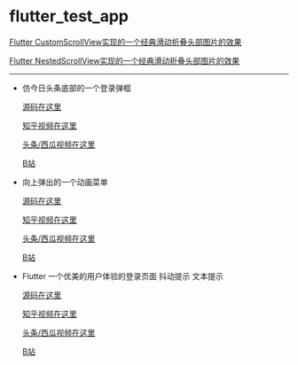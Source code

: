 # flutter_test_app


 [Flutter CustomScrollView实现的一个经典滑动折叠头部图片的效果](https://github.com/zhaolongs/flutter_demo_app/blob/master/lib/scroll/customscroll_demo_page.dart)

 [Flutter NestedScrollView实现的一个经典滑动折叠头部图片的效果](https://github.com/zhaolongs/flutter_demo_app/blob/master/lib/scroll/netscroll_home_page.dart)


 ***

 * 仿今日头条底部的一个登录弹框

   [源码在这里](https://github.com/zhaolongs/flutter_demo_app/blob/master/lib/text_bottom_dialog_page.dart)

   [知乎视频在这里](https://www.zhihu.com/zvideo/1306194115948789760)

   [头条/西瓜视频在这里](https://www.ixigua.com/6889993164409700876/)

   [B站](https://www.bilibili.com/video/BV1TT4y1c7Bu/)


 * 向上弹出的一个动画菜单

      [源码在这里](https://github.com/zhaolongs/flutter_demo_app/blob/master/lib/test_right_float_button_page.dart)

      [知乎视频在这里](https://www.zhihu.com/zvideo/1308724791466467328)

      [头条/西瓜视频在这里](https://www.ixigua.com/6892581580443746823/)

      [B站](https://www.bilibili.com/video/BV1Dt4y1e7Va/)


 * Flutter 一个优美的用户体验的登录页面 抖动提示 文本提示


      [源码在这里](https://github.com/zhaolongs/flutter_demo_app/blob/master/lib/test_shake_login_page.dart)

      [知乎视频在这里](https://www.zhihu.com/zvideo/1308873518554267648)

      [头条/西瓜视频在这里](https://www.ixigua.com/6892732997343281675/)

      [B站](https://www.bilibili.com/video/BV1my4y1z75r/)